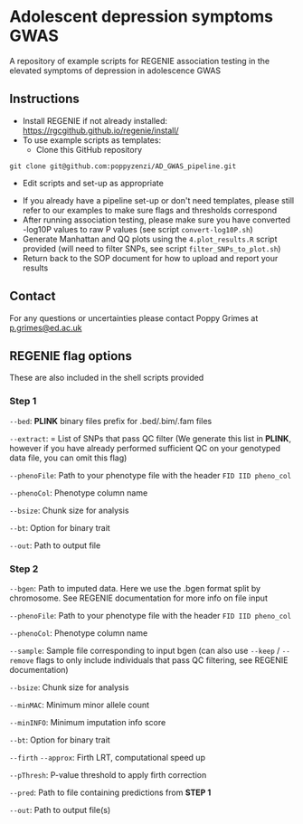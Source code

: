 # Adolescent depression symptoms GWAS

A repository of example scripts for REGENIE association testing in the elevated symptoms of depression in adolescence GWAS

## Instructions

* Install REGENIE if not already installed: https://rgcgithub.github.io/regenie/install/
* To use example scripts as templates:
  + Clone this GitHub repository
```
git clone git@github.com:poppyzenzi/AD_GWAS_pipeline.git
```
  + Edit scripts and set-up as appropriate
* If you already have a pipeline set-up or don't need templates, please still refer to our examples to make sure flags and thresholds correspond 
* After running association testing, please make sure you have converted -log10P values to raw P values (see script `convert-log10P.sh`)
* Generate Manhattan and QQ plots using the `4.plot_results.R` script provided (will need to filter SNPs, see script `filter_SNPs_to_plot.sh`)
* Return back to the SOP document for how to upload and report your results

## Contact

For any questions or uncertainties please contact Poppy Grimes at p.grimes@ed.ac.uk 

## REGENIE flag options

These are also included in the shell scripts provided

### Step 1

`--bed`: **PLINK** binary files prefix for .bed/.bim/.fam files

`--extract`: = List of SNPs that pass QC filter (We generate this list in **PLINK**, however if you have already performed sufficient QC on your genotyped data file, you can omit this flag)

`--phenoFile`: Path to your phenotype file with the header `FID IID pheno_col`

`--phenoCol`: Phenotype column name

`--bsize`: Chunk size for analysis

`--bt`: Option for binary trait

`--out`: Path to output file


### Step 2 
`--bgen`: Path to imputed data. Here we use the .bgen format split by chromosome. See REGENIE documentation for more info on file input

`--phenoFile`: Path to your phenotype file with the header `FID IID pheno_col`

`--phenoCol`: Phenotype column name

`--sample`: Sample file corresponding to input bgen (can also use `--keep` / `--remove` flags to only include individuals that pass QC filtering, see REGENIE documentation)

`--bsize`: Chunk size for analysis

`--minMAC`: Minimum minor allele count

`--minINFO`: Minimum imputation info score

`--bt`: Option for binary trait

`--firth` `--approx`: Firth LRT, computational speed up

`--pThresh`: P-value threshold to apply firth correction

`--pred`: Path to file containing predictions from **STEP 1**

`--out`: Path to output file(s)



